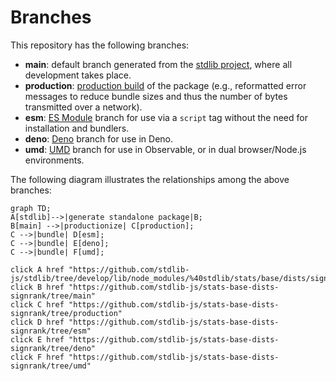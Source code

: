 <!--

@license Apache-2.0

Copyright (c) 2022 The Stdlib Authors.

Licensed under the Apache License, Version 2.0 (the "License");
you may not use this file except in compliance with the License.
You may obtain a copy of the License at

    http://www.apache.org/licenses/LICENSE-2.0

Unless required by applicable law or agreed to in writing, software
distributed under the License is distributed on an "AS IS" BASIS,
WITHOUT WARRANTIES OR CONDITIONS OF ANY KIND, either express or implied.
See the License for the specific language governing permissions and
limitations under the License.

-->

# Branches

This repository has the following branches:

-   **main**: default branch generated from the [stdlib project][stdlib-url], where all development takes place.
-   **production**: [production build][production-url] of the package (e.g., reformatted error messages to reduce bundle sizes and thus the number of bytes transmitted over a network).
-   **esm**: [ES Module][esm-url] branch for use via a `script` tag without the need for installation and bundlers.
-   **deno**: [Deno][deno-url] branch for use in Deno.
-   **umd**: [UMD][umd-url] branch for use in Observable, or in dual browser/Node.js environments.

The following diagram illustrates the relationships among the above branches:

```mermaid
graph TD;
A[stdlib]-->|generate standalone package|B;
B[main] -->|productionize| C[production];
C -->|bundle| D[esm];
C -->|bundle| E[deno];
C -->|bundle| F[umd];

click A href "https://github.com/stdlib-js/stdlib/tree/develop/lib/node_modules/%40stdlib/stats/base/dists/signrank"
click B href "https://github.com/stdlib-js/stats-base-dists-signrank/tree/main"
click C href "https://github.com/stdlib-js/stats-base-dists-signrank/tree/production"
click D href "https://github.com/stdlib-js/stats-base-dists-signrank/tree/esm"
click E href "https://github.com/stdlib-js/stats-base-dists-signrank/tree/deno"
click F href "https://github.com/stdlib-js/stats-base-dists-signrank/tree/umd"
```

[stdlib-url]: https://github.com/stdlib-js/stdlib/tree/develop/lib/node_modules/%40stdlib/stats/base/dists/signrank
[production-url]: https://github.com/stdlib-js/stats-base-dists-signrank/tree/production
[deno-url]: https://github.com/stdlib-js/stats-base-dists-signrank/tree/deno
[umd-url]: https://github.com/stdlib-js/stats-base-dists-signrank/tree/umd
[esm-url]: https://github.com/stdlib-js/stats-base-dists-signrank/tree/esm